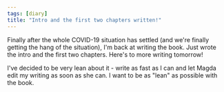 ```yaml
---
tags: [diary]
title: "Intro and the first two chapters written!"
---
```


Finally after the whole COVID-19 situation has settled (and we're finally getting the hang of the situation), I'm back at writing the book. Just wrote the intro and the first two chapters. Here's to more writing tomorrow!

I've decided to be very lean about it - write as fast as I can and let Magda edit my writing as soon as she can. I want to be as "lean" as possible with the book.